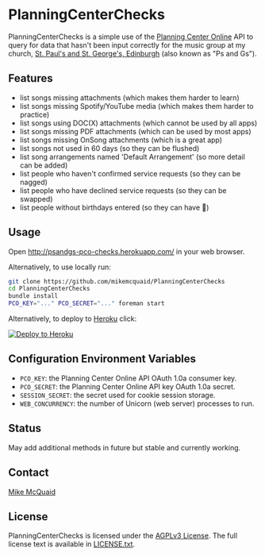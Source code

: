 # PlanningCenterChecks
PlanningCenterChecks is a simple use of the [Planning Center Online](http://get.planningcenteronline.com) API to query for data that hasn't been input correctly for the music group at my church, [St. Paul's and St. George's, Edinburgh](http://www.pandgchurch.org.uk) (also known as "Ps and Gs").

## Features
- list songs missing attachments (which makes them harder to learn)
- list songs missing Spotify/YouTube media (which makes them harder to practice)
- list songs using DOC(X) attachments (which cannot be used by all apps)
- list songs missing PDF attachments (which can be used by most apps)
- list songs missing OnSong attachments (which is a great app)
- list songs not used in 60 days (so they can be flushed)
- list song arrangements named 'Default Arrangement' (so more detail can be added)
- list people who haven't confirmed service requests (so they can be nagged)
- list people who have declined service requests (so they can be swapped)
- list people without birthdays entered (so they can have :cake:)

## Usage
Open http://psandgs-pco-checks.herokuapp.com/ in your web browser.

Alternatively, to use locally run:
```bash
git clone https://github.com/mikemcquaid/PlanningCenterChecks
cd PlanningCenterChecks
bundle install
PCO_KEY="..." PCO_SECRET="..." foreman start
```

Alternatively, to deploy to [Heroku](https://www.heroku.com) click:

[![Deploy to Heroku](https://www.herokucdn.com/deploy/button.svg)](https://heroku.com/deploy)

## Configuration Environment Variables
- `PCO_KEY`: the Planning Center Online API OAuth 1.0a consumer key.
- `PCO_SECRET`: the Planning Center Online API key OAuth 1.0a secret.
- `SESSION_SECRET`: the secret used for cookie session storage.
- `WEB_CONCURRENCY`: the number of Unicorn (web server) processes to run.

## Status
May add additional methods in future but stable and currently working.

## Contact
[Mike McQuaid](mailto:mike@mikemcquaid.com)

## License
PlanningCenterChecks is licensed under the [AGPLv3 License](https://en.wikipedia.org/wiki/Affero_General_Public_License).
The full license text is available in [LICENSE.txt](https://github.com/mikemcquaid/PlanningCenterChecks/blob/master/LICENSE.txt).
